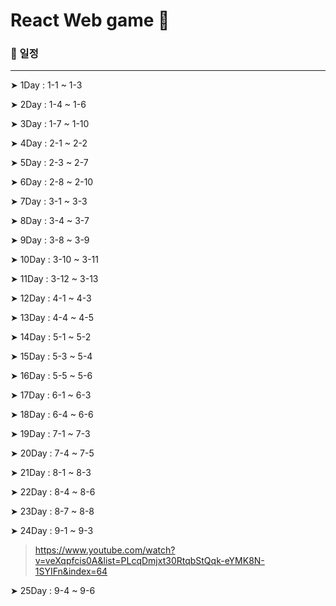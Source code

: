 # React Web game &#128214;

### &#128198; 일정

---

&#10148; 1Day : 1-1 ~ 1-3

&#10148; 2Day : 1-4 ~ 1-6

&#10148; 3Day : 1-7 ~ 1-10

&#10148; 4Day : 2-1 ~ 2-2

&#10148; 5Day : 2-3 ~ 2-7

&#10148; 6Day : 2-8 ~ 2-10

&#10148; 7Day : 3-1 ~ 3-3

&#10148; 8Day : 3-4 ~ 3-7

&#10148; 9Day : 3-8 ~ 3-9

&#10148; 10Day : 3-10 ~ 3-11

&#10148; 11Day : 3-12 ~ 3-13

&#10148; 12Day : 4-1 ~ 4-3

&#10148; 13Day : 4-4 ~ 4-5

&#10148; 14Day : 5-1 ~ 5-2

&#10148; 15Day : 5-3 ~ 5-4

&#10148; 16Day : 5-5 ~ 5-6

&#10148; 17Day : 6-1 ~ 6-3

&#10148; 18Day : 6-4 ~ 6-6

&#10148; 19Day : 7-1 ~ 7-3

&#10148; 20Day : 7-4 ~ 7-5

&#10148; 21Day : 8-1 ~ 8-3

&#10148; 22Day : 8-4 ~ 8-6

&#10148; 23Day : 8-7 ~ 8-8

&#10148; 24Day : 9-1 ~ 9-3

> https://www.youtube.com/watch?v=veXqpfcis0A&list=PLcqDmjxt30RtqbStQqk-eYMK8N-1SYIFn&index=64

&#10148; 25Day : 9-4 ~ 9-6

